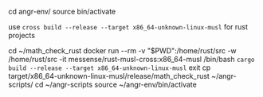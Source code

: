 
cd angr-env/
source bin/activate


use `cross build --release --target x86_64-unknown-linux-musl` for rust projects

cd ~/math_check_rust
docker run --rm -v "$PWD":/home/rust/src -w /home/rust/src -it messense/rust-musl-cross:x86_64-musl /bin/bash
`cargo build --release --target x86_64-unknown-linux-musl`
exit
cp target/x86_64-unknown-linux-musl/release/math_check_rust ~/angr-scripts/
cd  ~/angr-scripts
 source ~/angr-env/bin/activate
 